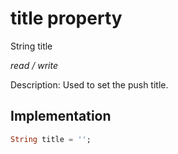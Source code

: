 


# title property







String title
  
_<span class="feature">read / write</span>_



<p>Description: Used to set the push title.</p>



## Implementation

```dart
String title = '';
```







